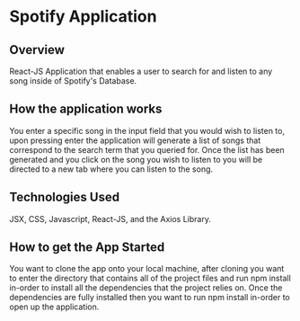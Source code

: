 # Spotify Application

## Overview

React-JS Application that enables a user to search for and listen to any song inside of Spotify's Database.

## How the application works

You enter a specific song in the input field that you would wish to listen to, upon pressing enter the application 
will generate a list of songs that correspond to the search term that you queried for. Once the list has
been generated and you click on the song you wish to listen to you will be directed to a new tab where you can 
listen to the song.

## Technologies Used

JSX, CSS, Javascript, React-JS, and the Axios Library.

## How to get the App Started

You want to clone the app onto your local machine, after cloning you want to enter the directory that contains
all of the project files and run npm install in-order to install all the dependencies that the project relies 
on. Once the dependencies are fully installed then you want to run npm install in-order to open up the application.
